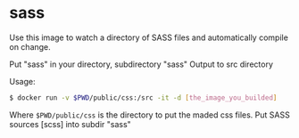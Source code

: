sass
====

Use this image to watch a directory of SASS files and automatically compile on change.

Put "sass" in your directory, subdirectory "sass"
Output to src directory

Usage:

``` bash
$ docker run -v $PWD/public/css:/src -it -d [the_image_you_builded]
```

Where `$PWD/public/css` is the directory to put the maded css files. Put SASS sources [scss] into subdir "sass"

